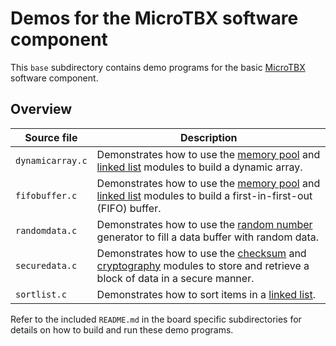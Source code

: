 # Demos for the MicroTBX software component

This `base`  subdirectory contains demo programs for the basic [MicroTBX](https://github.com/feaser/microtbx) software component.

## Overview

| Source file      | Description                                                  |
| ---------------- | ------------------------------------------------------------ |
| `dynamicarray.c` | Demonstrates how to use the [memory pool](https://feaser.github.io/microtbx/mempools/) and [linked list](https://feaser.github.io/microtbx/lists/) modules to build a dynamic array. |
| `fifobuffer.c`   | Demonstrates how to use the [memory pool](https://feaser.github.io/microtbx/mempools/) and [linked list](https://feaser.github.io/microtbx/lists/) modules to build a first-in-first-out (FIFO) buffer. |
| `randomdata.c`   | Demonstrates how to use the [random number](https://feaser.github.io/microtbx/random/) generator to fill a data buffer with random data. |
| `securedata.c`   | Demonstrates how to use the [checksum](https://feaser.github.io/microtbx/checksum/) and [cryptography](https://feaser.github.io/microtbx/crypto/) modules to store and retrieve a block of data in a secure manner. |
| `sortlist.c`     | Demonstrates how to sort items in a [linked list](https://feaser.github.io/microtbx/lists/). |

Refer to the included `README.md` in the board specific subdirectories for details on how to build and run these demo programs.
